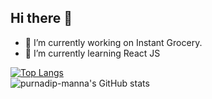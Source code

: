 ## Hi there 👋

- 🔭 I’m currently working on Instant Grocery.
- 🌱 I’m currently learning React JS
<!-- - 👯 I’m looking to collaborate on ... -->
<!-- - 🤔 I’m looking for help with ... -->
<!-- - 💬 Ask me about ... -->
<!-- - 📫 How to reach me: ... -->
<!-- - 😄 Pronouns: ... -->
<!-- - ⚡ Fun fact: ... -->

[![Top Langs](https://github-readme-stats.vercel.app/api/top-langs/?username=purnadip-manna&layout=compact)](https://github.com/purnadip-manna/github-readme-stats)
<br/>
![purnadip-manna's GitHub stats](https://github-readme-stats.vercel.app/api?username=purnadip-manna&show_icons=true&theme=radical)
